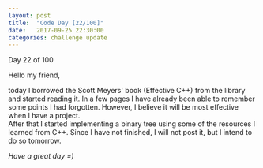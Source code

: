 ```yaml
---
layout: post
title:  "Code Day [22/100]"
date:   2017-09-25 22:30:00
categories: challenge update
---
```


Day 22 of 100

Hello my friend,

today I borrowed the Scott Meyers' book (Effective C++) from the library and started reading it. In a few pages I have already been able to remember some points I had forgotten. However, I believe it will be most effective when I have a project.  
After that I started implementing a binary tree using some of the resources I learned from C++. Since I have not finished, I will not post it, but I intend to do so tomorrow.

_Have a great day =)_